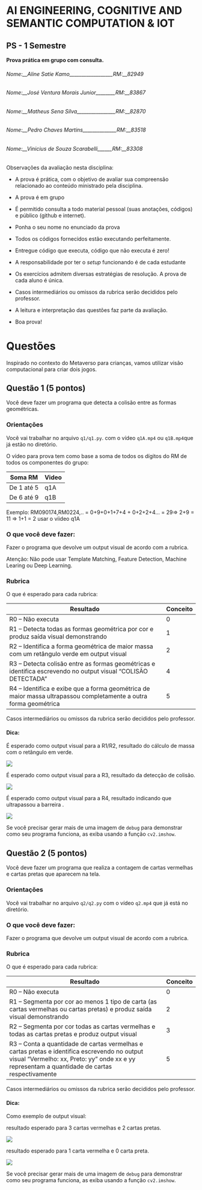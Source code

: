 # AI ENGINEERING, COGNITIVE AND SEMANTIC COMPUTATION & IOT

## PS - 1 Semestre

**Prova prática em grupo com consulta.**

###### Nome:__Aline Satie Kamo__________________RM:__82949
###### Nome:__José Ventura Morais Junior________RM:__83867
###### Nome:__Matheus Sena Silva________________RM:__82870
###### Nome:__Pedro Chaves Martins______________RM:__83518
###### Nome:__Vinicius de Souza Scarabelli______RM:__83308


Observações da avaliação nesta disciplina:


* A prova é prática, com o objetivo de avaliar sua compreensão relacionado ao conteúdo ministrado pela disciplina. 
* A prova é em grupo
* É permitido consulta a todo material pessoal (suas anotações, códigos) e público (github e internet).
* Ponha o seu nome no enunciado da prova
* Todos os códigos fornecidos estão executando perfeitamente.
* Entregue código que executa, código que não executa é zero!
* A responsabilidade por ter o *setup* funcionando é de cada estudante
* Os exercícios admitem diversas estratégias de resolução. A prova de cada aluno é única.
* Casos intermediários ou omissos da rubrica serão decididos pelo professor.

* A leitura e interpretação das questões faz parte da avaliação.


* Boa prova!

# Questões

Inspirado no contexto do Metaverso para crianças, vamos utilizar visão computacional para criar dois jogos.


## Questão 1  (5 pontos)

Você deve fazer um programa que detecta a colisão entre as formas geométricas. 


### Orientações

Você vai trabalhar no arquivo `q1/q1.py`. com o vídeo `q1A.mp4` ou `q1B.mp4`que já estão no diretório.

O vídeo para prova tem como base a soma de todos os dígitos do RM de todos os componentes do grupo:

|Soma RM | Video|
|--------|------| 
|De 1 até 5 | q1A|
|De 6 até 9 | q1B|

Exemplo: RM090174,RM0224,.. = 0+9+0+1+7+4 + 0+2+2+4... = 29=> 2+9 = 11 => 1+1 = 2 usar o víideo q1A

### O que você deve fazer:

Fazer o programa que devolve um output visual de acordo com a rubrica. 

Atenção: Não pode usar Template Matching, Feature Detection, Machine Learing ou Deep Learning.


### Rubrica

O que é esperado para cada rubrica:

|Resultado| Conceito| 
|----------|--------|
|R0 – Não executa | 0 |
|R1 – Detecta todas as formas geométrica por cor e produz saída visual demonstrando | 1 |
|R2 – Identifica a forma geométrica de maior massa com um retângulo verde em output visual | 2 |
|R3 – Detecta colisão entre as formas geométricas e identifica escrevendo no output visual “COLISÃO DETECTADA” | 4 |
|R4 – Identifica e exibe que a forma geométrica de maior massa ultrapassou completamente a outra forma geométrica | 5 |

Casos intermediários ou omissos da rubrica serão decididos pelo professor.

#### Dica: 

É esperado como output visual para a R1/R2, resultado do cálculo de massa com o retângulo em verde.

![](./img/q1-r2.png)

É esperado como output visual para a R3, resultado da detecção de colisão.

![](./img/q1-r3.png)


É esperado como output visual para a R4, resultado indicando que ultrapassou a barreira .

![](./img/q1-r4.png)

Se você precisar gerar mais de uma imagem de `debug` para demonstrar como seu programa funciona, as exiba usando a função `cv2.imshow`.


## Questão 2  (5 pontos)

Você deve fazer um programa que realiza a contagem de cartas vermelhas e cartas pretas que aparecem na tela.


### Orientações

Você vai trabalhar no arquivo `q2/q2.py` com o vídeo `q2.mp4` que já está no diretório.


### O que você deve fazer:

Fazer o programa que devolve um output visual de acordo com a rubrica. 

### Rubrica

O que é esperado para cada rubrica:

|Resultado| Conceito| 
|----------|--------|
|R0 – Não executa | 0 |
|R1 – Segmenta por cor ao menos 1 tipo de carta (as cartas vermelhas ou cartas pretas) e produz saída visual demonstrando | 2 |
|R2 – Segmenta por cor todas as cartas vermelhas e todas as cartas pretas e produz output visual | 3 |
|R3 – Conta a quantidade de cartas vermelhas e cartas pretas e identifica escrevendo no output visual “Vermelho: xx, Preto: yy” onde xx e yy representam a quantidade de cartas respectivamente | 5 |

Casos intermediários ou omissos da rubrica serão decididos pelo professor.

#### Dica: 

Como exemplo de output visual:

resultado esperado para 3 cartas vermelhas e 2 cartas pretas.

![](./img/q2-a.png)


resultado esperado para 1 carta vermelha e 0 carta preta.

![](./img/q2-b.png)


Se você precisar gerar mais de uma imagem de `debug` para demonstrar como seu programa funciona, as exiba usando a função `cv2.imshow`.

